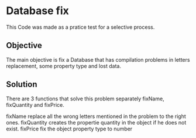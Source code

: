 # Database fix

This Code was made as a pratice test for a selective process.

## Objective

The main objective is fix a Database that has compilation problems in letters replacement, some property type and lost data.

## Solution

There are 3 functions that solve this problem separately fixName, fixQuantity and fixPrice.

fixName replace all the wrong letters mentioned in the problem to the right ones.
fixQuantity creates the propertie quantity in the object if he does not exist.
fixPrice fix the object property type to number
